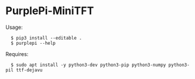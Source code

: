 # PurplePi-MiniTFT
Usage:
```
  $ pip3 install --editable .
  $ purplepi --help
```
Requires:
```
  $ sudo apt install -y python3-dev python3-pip python3-numpy python3-pil ttf-dejavu
```
